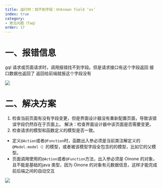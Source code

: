 ```yaml
---
title: 运行时：找不到字段：Unknown field ‘xx’
index: true
category:
- 常见问题（faq）
order: 17
---
```

# 一、报错信息
gql 请求或页面请求时，调用报错找不到字段。但是请求接口有这个字段返回 接口数据也返回了 返回给前端就报这个字段没有

![](https://oinone-jar.oss-cn-zhangjiakou.aliyuncs.com/welcome-document/Development/FAQ/1748080212308-e1699354-4630-48ab-98fd-53a0b0563e3e.png)

# 二、解决方案
1. 检查当前页面有没有字段变更，但是界面设计器没有重新配置页面，导致该错误字段仍然存在于页面上。
解决：检查界面设计器中该页面是否需要变更。
2. 检查请求的模型和函数定义的模型是否一致。
+ 定义`@Action`或者`@Function`时，函数出入参必须是当前类注解定义的`@Model.model（）`的模型，或者被该模型字段全包含的的模型，比如它的父模型。
+ 页面调用使用的`@Action`或者`@Function`方法，出入参必须是 Oinone 的对象，且不能是基础的java 类型，因为 Oinone 的对象有元数据信息，这样才能完成前后端之间的自动交互

![](https://oinone-jar.oss-cn-zhangjiakou.aliyuncs.com/welcome-document/Development/FAQ/1748080270866-421f0ff1-ffad-43a8-b5a1-cbe7bac5e6b3.png)

